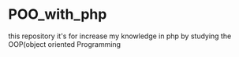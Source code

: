 # POO_with_php
this repository it's for increase my knowledge in php by studying the OOP(object oriented Programming
